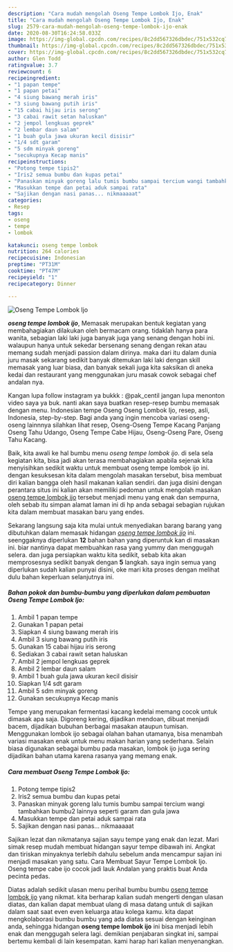 ```yaml
---
description: "Cara mudah mengolah Oseng Tempe Lombok Ijo, Enak"
title: "Cara mudah mengolah Oseng Tempe Lombok Ijo, Enak"
slug: 2579-cara-mudah-mengolah-oseng-tempe-lombok-ijo-enak
date: 2020-08-30T16:24:58.033Z
image: https://img-global.cpcdn.com/recipes/8c2dd567326dbdec/751x532cq70/oseng-tempe-lombok-ijo-foto-resep-utama.jpg
thumbnail: https://img-global.cpcdn.com/recipes/8c2dd567326dbdec/751x532cq70/oseng-tempe-lombok-ijo-foto-resep-utama.jpg
cover: https://img-global.cpcdn.com/recipes/8c2dd567326dbdec/751x532cq70/oseng-tempe-lombok-ijo-foto-resep-utama.jpg
author: Glen Todd
ratingvalue: 3.7
reviewcount: 6
recipeingredient:
- "1 papan tempe"
- "1 papan petai"
- "4 siung bawang merah iris"
- "3 siung bawang putih iris"
- "15 cabai hijau iris serong"
- "3 cabai rawit setan haluskan"
- "2 jempol lengkuas geprek"
- "2 lembar daun salam"
- "1 buah gula jawa ukuran kecil disisir"
- "1/4 sdt garam"
- "5 sdm minyak goreng"
- "secukupnya Kecap manis"
recipeinstructions:
- "Potong tempe tipis2"
- "Iris2 semua bumbu dan kupas petai"
- "Panaskan minyak goreng lalu tumis bumbu sampai tercium wangi tambahkan bumbu2 lainnya seperti garam dan gula jawa"
- "Masukkan tempe dan petai aduk sampai rata"
- "Sajikan dengan nasi panas... nikmaaaaat"
categories:
- Resep
tags:
- oseng
- tempe
- lombok

katakunci: oseng tempe lombok 
nutrition: 264 calories
recipecuisine: Indonesian
preptime: "PT31M"
cooktime: "PT47M"
recipeyield: "1"
recipecategory: Dinner

---
```



![Oseng Tempe Lombok Ijo](https://img-global.cpcdn.com/recipes/8c2dd567326dbdec/751x532cq70/oseng-tempe-lombok-ijo-foto-resep-utama.jpg)

<b><i>oseng tempe lombok ijo</i></b>, Memasak merupakan bentuk kegiatan yang membahagiakan dilakukan oleh bermacam orang. tidaklah hanya para wanita, sebagian laki laki juga banyak juga yang senang dengan hobi ini. walaupun hanya untuk sekedar bersenang senang dengan rekan atau memang sudah menjadi passion dalam dirinya. maka dari itu dalam dunia juru masak sekarang sedikit banyak ditemukan laki laki dengan skill memasak yang luar biasa, dan banyak sekali juga kita saksikan di aneka kedai dan restaurant yang menggunakan juru masak cowok sebagai chef andalan nya.

Kangan lupa follow instagram ya bukkk : @pak_centil jangan lupa menonton video saya ya buk. nanti akan saya buatkan resep-resep bumbu memasak dengan menu. Indonesian tempe Oseng Oseng Lombok Ijo, resep, asli, Indonesia, step-by-step. Bagi anda yang ingin mencoba variasi oseng-oseng lainnnya silahkan lihat resep, Oseng-Oseng Tempe Kacang Panjang Oseng Tahu Udango, Oseng Tempe Cabe Hijau, Oseng-Oseng Pare, Oseng Tahu Kacang.

Baik, kita awali ke hal bumbu menu <i>oseng tempe lombok ijo</i>. di sela sela kegiatan kita, bisa jadi akan terasa membahagiakan apabila sejenak kita menyisihkan sedikit waktu untuk membuat oseng tempe lombok ijo ini. dengan kesuksesan kita dalam mengolah masakan tersebut, bisa membuat diri kalian bangga oleh hasil makanan kalian sendiri. dan juga disini dengan perantara situs ini kalian akan memiliki pedoman untuk mengolah masakan <u>oseng tempe lombok ijo</u> tersebut menjadi menu yang enak dan sempurna, oleh sebab itu simpan alamat laman ini di hp anda sebagai sebagian rujukan kita dalam membuat masakan baru yang endes.


Sekarang langsung saja kita mulai untuk menyediakan barang barang yang dibutuhkan dalam memasak hidangan <u><i>oseng tempe lombok ijo</i></u> ini. seenggaknya diperlukan <b>12</b> bahan bahan yang diperuntuk kan di masakan ini. biar nantinya dapat membuahkan rasa yang yummy dan menggugah selera. dan juga persiapkan waktu kita sedikit, sebab kita akan memprosesnya sedikit banyak dengan <b>5</b> langkah. saya ingin semua yang diperlukan sudah kalian punyai disini, oke mari kita proses dengan melihat dulu bahan keperluan selanjutnya ini.

<!--inarticleads1-->

##### Bahan pokok dan bumbu-bumbu yang diperlukan dalam pembuatan Oseng Tempe Lombok Ijo:

1. Ambil 1 papan tempe
1. Gunakan 1 papan petai
1. Siapkan 4 siung bawang merah iris
1. Ambil 3 siung bawang putih iris
1. Gunakan 15 cabai hijau iris serong
1. Sediakan 3 cabai rawit setan haluskan
1. Ambil 2 jempol lengkuas geprek
1. Ambil 2 lembar daun salam
1. Ambil 1 buah gula jawa ukuran kecil disisir
1. Siapkan 1/4 sdt garam
1. Ambil 5 sdm minyak goreng
1. Gunakan secukupnya Kecap manis


Tempe yang merupakan fermentasi kacang kedelai memang cocok untuk dimasak apa saja. Digoreng kering, dijadikan mendoan, dibuat menjadi bacem, dijadikan bubuhan berbagai masakan ataupun tumisan. Menggunakan lombok ijo sebagai olahan bahan utamanya, bisa menambah variasi masakan enak untuk menu makan harian yang sederhana. Selain biasa digunakan sebagai bumbu pada masakan, lombok ijo juga sering dijadikan bahan utama karena rasanya yang memang enak. 

<!--inarticleads2-->

##### Cara membuat Oseng Tempe Lombok Ijo:

1. Potong tempe tipis2
1. Iris2 semua bumbu dan kupas petai
1. Panaskan minyak goreng lalu tumis bumbu sampai tercium wangi tambahkan bumbu2 lainnya seperti garam dan gula jawa
1. Masukkan tempe dan petai aduk sampai rata
1. Sajikan dengan nasi panas... nikmaaaaat


Sajikan lezat dan nikmatanya sajian sayu tempe yang enak dan lezat. Mari simak resep mudah membuat hidangan sayur tempe dibawah ini. Angkat dan tiriskan minyaknya terlebih dahulu sebelum anda mencampur sajian ini menjadi masakan yang satu. Cara Membuat Sayur Tempe Lombok Ijo. Oseng tempe cabe ijo cocok jadi lauk Andalan yang praktis buat Anda pecinta pedas. 

Diatas adalah sedikit ulasan menu perihal bumbu bumbu <u>oseng tempe lombok ijo</u> yang nikmat. kita berharap kalian sudah mengerti dengan ulasan diatas, dan kalian dapat membuat ulang di masa datang untuk di sajikan dalam saat saat even even keluarga atau kolega kamu. kita dapat mengkolaborasi bumbu bumbu yang ada diatas sesuai dengan keinginan anda, sehingga hidangan <b>oseng tempe lombok ijo</b> ini bisa menjadi lebih enak dan menggugah selera lagi. demikian penjabaran singkat ini, sampai bertemu kembali di lain kesempatan. kami harap hari kalian menyenangkan.
